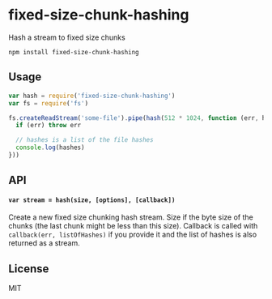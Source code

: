 # fixed-size-chunk-hashing

Hash a stream to fixed size chunks

```
npm install fixed-size-chunk-hashing
```

## Usage

``` js
var hash = require('fixed-size-chunk-hashing')
var fs = require('fs')

fs.createReadStream('some-file').pipe(hash(512 * 1024, function (err, hashes) {
  if (err) throw err

  // hashes is a list of the file hashes
  console.log(hashes)
}))
```

## API

#### `var stream = hash(size, [options], [callback])`

Create a new fixed size chunking hash stream. Size if the byte size of the chunks (the last chunk might be less than this size).
Callback is called with `callback(err, listOfHashes)` if you provide it and the list of hashes is also returned as a stream.

## License

MIT

